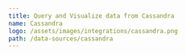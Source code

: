 ```yaml
---
title: Query and Visualize data from Cassandra
name: Cassandra
logo: /assets/images/integrations/cassandra.png
path: /data-sources/cassandra
---
```

